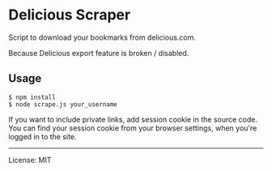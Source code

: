 # Delicious Scraper

Script to download your bookmarks from delicious.com.

Because Delicious export feature is broken / disabled.

## Usage

```
$ npm install
$ node scrape.js your_username
```

If you want to include private links, add session cookie in the source code.
You can find your session cookie from your browser settings, when you're logged in to the site.

---
License: MIT
